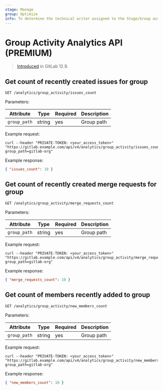 ```yaml
---
stage: Manage
group: Optimize
info: To determine the technical writer assigned to the Stage/Group associated with this page, see https://about.gitlab.com/handbook/product/ux/technical-writing/#assignments
---
```


# Group Activity Analytics API **(PREMIUM)**

> [Introduced](https://gitlab.com/gitlab-org/gitlab/-/merge_requests/26460) in GitLab 12.9.

## Get count of recently created issues for group

```plaintext
GET /analytics/group_activity/issues_count
```

Parameters:

| Attribute | Type | Required | Description |
| --------- | ---- | -------- | ----------- |
| `group_path` | string | yes | Group path |

Example request:

```shell
curl --header "PRIVATE-TOKEN: <your_access_token>" "https://gitlab.example.com/api/v4/analytics/group_activity/issues_count?group_path=gitlab-org"
```

Example response:

```json
{ "issues_count": 10 }
```

## Get count of recently created merge requests for group

```plaintext
GET /analytics/group_activity/merge_requests_count
```

Parameters:

| Attribute | Type | Required | Description |
| --------- | ---- | -------- | ----------- |
| `group_path` | string | yes | Group path |

Example request:

```shell
curl --header "PRIVATE-TOKEN: <your_access_token>" "https://gitlab.example.com/api/v4/analytics/group_activity/merge_requests_count?group_path=gitlab-org"
```

Example response:

```json
{ "merge_requests_count": 10 }
```

## Get count of members recently added to group

```plaintext
GET /analytics/group_activity/new_members_count
```

Parameters:

| Attribute | Type | Required | Description |
| --------- | ---- | -------- | ----------- |
| `group_path` | string | yes | Group path |

Example request:

```shell
curl --header "PRIVATE-TOKEN: <your_access_token>" "https://gitlab.example.com/api/v4/analytics/group_activity/new_members_count?group_path=gitlab-org"
```

Example response:

```json
{ "new_members_count": 10 }
```
